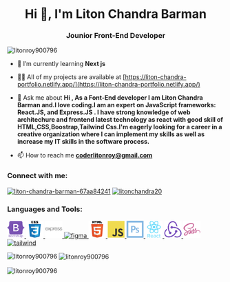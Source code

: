 <h1 align="center">Hi 👋, I'm Liton Chandra Barman</h1>
<h3 align="center">Jounior Front-End Developer</h3>

<p align="left"> <img src="https://komarev.com/ghpvc/?username=litonroy900796&label=Profile%20views&color=0e75b6&style=flat" alt="litonroy900796" /> </p>

- 🌱 I’m currently learning **Next js**

- 👨‍💻 All of my projects are available at [https://liton-chandra-portfolio.netlify.app/](https://liton-chandra-portfolio.netlify.app/)

- 💬 Ask me about **Hi , As a Font-End developer I am Liton Chandra Barman and.I love coding.I am an expert on JavaScript frameworks: React.JS, and Express.JS . I have strong knowledge of web architechure and frontend latest technology as react with good skill of HTML,CSS,Boostrap,Tailwind Css.I'm eagerly looking for a career in a creative organization where I can implement my skills as well as increase my IT skills in the software process.**

- 📫 How to reach me **coderlitonroy@gmail.com**

<h3 align="left">Connect with me:</h3>
<p align="left">
<a href="https://linkedin.com/in/liton-chandra-barman-67aa84241" target="blank"><img align="center" src="https://raw.githubusercontent.com/rahuldkjain/github-profile-readme-generator/master/src/images/icons/Social/linked-in-alt.svg" alt="liton-chandra-barman-67aa84241" height="30" width="40" /></a>
<a href="https://fb.com/litonchandra20" target="blank"><img align="center" src="https://raw.githubusercontent.com/rahuldkjain/github-profile-readme-generator/master/src/images/icons/Social/facebook.svg" alt="litonchandra20" height="30" width="40" /></a>
</p>

<h3 align="left">Languages and Tools:</h3>
<p align="left"> <a href="https://getbootstrap.com" target="_blank" rel="noreferrer"> <img src="https://raw.githubusercontent.com/devicons/devicon/master/icons/bootstrap/bootstrap-plain-wordmark.svg" alt="bootstrap" width="40" height="40"/> </a> <a href="https://www.w3schools.com/css/" target="_blank" rel="noreferrer"> <img src="https://raw.githubusercontent.com/devicons/devicon/master/icons/css3/css3-original-wordmark.svg" alt="css3" width="40" height="40"/> </a> <a href="https://expressjs.com" target="_blank" rel="noreferrer"> <img src="https://raw.githubusercontent.com/devicons/devicon/master/icons/express/express-original-wordmark.svg" alt="express" width="40" height="40"/> </a> <a href="https://www.figma.com/" target="_blank" rel="noreferrer"> <img src="https://www.vectorlogo.zone/logos/figma/figma-icon.svg" alt="figma" width="40" height="40"/> </a> <a href="https://www.w3.org/html/" target="_blank" rel="noreferrer"> <img src="https://raw.githubusercontent.com/devicons/devicon/master/icons/html5/html5-original-wordmark.svg" alt="html5" width="40" height="40"/> </a> <a href="https://developer.mozilla.org/en-US/docs/Web/JavaScript" target="_blank" rel="noreferrer"> <img src="https://raw.githubusercontent.com/devicons/devicon/master/icons/javascript/javascript-original.svg" alt="javascript" width="40" height="40"/> </a> <a href="https://www.photoshop.com/en" target="_blank" rel="noreferrer"> <img src="https://raw.githubusercontent.com/devicons/devicon/master/icons/photoshop/photoshop-line.svg" alt="photoshop" width="40" height="40"/> </a> <a href="https://reactjs.org/" target="_blank" rel="noreferrer"> <img src="https://raw.githubusercontent.com/devicons/devicon/master/icons/react/react-original-wordmark.svg" alt="react" width="40" height="40"/> </a> <a href="https://redux.js.org" target="_blank" rel="noreferrer"> <img src="https://raw.githubusercontent.com/devicons/devicon/master/icons/redux/redux-original.svg" alt="redux" width="40" height="40"/> </a> <a href="https://sass-lang.com" target="_blank" rel="noreferrer"> <img src="https://raw.githubusercontent.com/devicons/devicon/master/icons/sass/sass-original.svg" alt="sass" width="40" height="40"/> </a> <a href="https://tailwindcss.com/" target="_blank" rel="noreferrer"> <img src="https://www.vectorlogo.zone/logos/tailwindcss/tailwindcss-icon.svg" alt="tailwind" width="40" height="40"/> </a> </p>

<p><img align="left" src="https://github-readme-stats.vercel.app/api/top-langs?username=litonroy900796&show_icons=true&locale=en&layout=compact" alt="litonroy900796" /></p>

<p>&nbsp;<img align="center" src="https://github-readme-stats.vercel.app/api?username=litonroy900796&show_icons=true&locale=en" alt="litonroy900796" /></p>

<p><img align="center" src="https://github-readme-streak-stats.herokuapp.com/?user=litonroy900796&" alt="litonroy900796" /></p>

